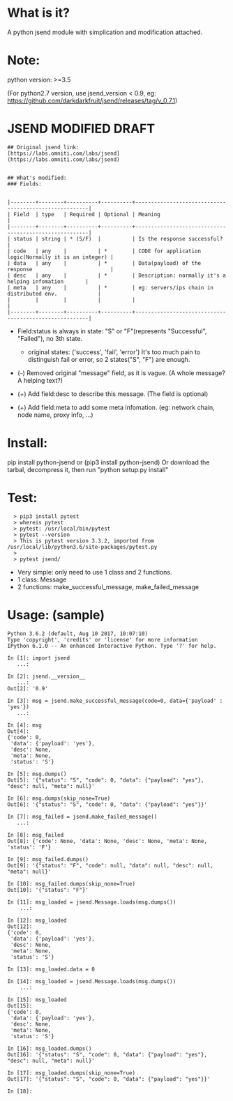 #  What is it?

  A python jsend module with simplication and modification attached.


#  Note:
  python version: >=3.5

  (For python2.7 version, use jsend_version < 0.9, eg: https://github.com/darkdarkfruit/jsend/releases/tag/v_0.7.1)


# JSEND MODIFIED DRAFT


    ## Original jsend link:
    [https://labs.omniti.com/labs/jsend](https://labs.omniti.com/labs/jsend)


    ## What's modified:
    ### Fields:


    |--------+--------+----------+----------+-------------------------------------------------------|
    | Field  | type   | Required | Optional | Meaning                                               |
    |--------+--------+----------+----------+-------------------------------------------------------|
    | status | string | * (S/F)  |          | Is the response successful?                           |
    | code   | any    |          | *        | CODE for application logic(Normally it is an integer) |
    | data   | any    |          | *        | Data(payload) of the response                         |
    | desc   | any    |          | *        | Description: normally it's a helping infomation       |
    | meta   | any    |          | *        | eg: servers/ips chain in distributed env.             |
    |        |        |          |          |                                                       |
    |--------+--------+----------+----------+-------------------------------------------------------|

* Field:status is always in state: "S" or "F"(represents "Successful", "Failed"), no 3th state.
    * original states: ('success', 'fail', 'error')
        It's too much pain to distinguish fail or error, so 2 states("S", "F") are enough.

* (-) Removed original "message" field, as it is vague. (A whole message? A helping text?)

* (+) Add field:desc to describe this message. (The field is optional)

* (+) Add field:meta to add some meta infomation. (eg: network chain, node name, proxy info, ...)





#  Install:
  pip install python-jsend or (pip3 install python-jsend)
  Or
  download the tarbal, decompress it, then run "python setup.py install"

#  Test:
      > pip3 install pytest
      > whereis pytest
      > pytest: /usr/local/bin/pytest
      > pytest --version
      > This is pytest version 3.3.2, imported from /usr/local/lib/python3.6/site-packages/pytest.py
      >
      > pytest jsend/

*  Very simple: only need to use 1 class and 2 functions.
  * 1 class:     Message
  * 2 functions: make_successful_message, make_failed_message


#  Usage: (sample)


    Python 3.6.2 (default, Aug 10 2017, 10:07:10) 
    Type 'copyright', 'credits' or 'license' for more information
    IPython 6.1.0 -- An enhanced Interactive Python. Type '?' for help.
    
    In [1]: import jsend
       ...: 
    
    In [2]: jsend.__version__
       ...: 
    Out[2]: '0.9'
    
    In [3]: msg = jsend.make_successful_message(code=0, data={'payload' : 'yes'})
       ...: 
    
    In [4]: msg
    Out[4]: 
    {'code': 0,
     'data': {'payload': 'yes'},
     'desc': None,
     'meta': None,
     'status': 'S'}
    
    In [5]: msg.dumps()
    Out[5]: '{"status": "S", "code": 0, "data": {"payload": "yes"}, "desc": null, "meta": null}'
    
    In [6]: msg.dumps(skip_none=True)
    Out[6]: '{"status": "S", "code": 0, "data": {"payload": "yes"}}'
    
    In [7]: msg_failed = jsend.make_failed_message()
       ...: 
    
    In [8]: msg_failed
    Out[8]: {'code': None, 'data': None, 'desc': None, 'meta': None, 'status': 'F'}
    
    In [9]: msg_failed.dumps()
    Out[9]: '{"status": "F", "code": null, "data": null, "desc": null, "meta": null}'
    
    In [10]: msg_failed.dumps(skip_none=True)
    Out[10]: '{"status": "F"}'
    
    In [11]: msg_loaded = jsend.Message.loads(msg.dumps())
        ...: 
    
    In [12]: msg_loaded
    Out[12]: 
    {'code': 0,
     'data': {'payload': 'yes'},
     'desc': None,
     'meta': None,
     'status': 'S'}
    
    In [13]: msg_loaded.data = 0
    
    In [14]: msg_loaded = jsend.Message.loads(msg.dumps())
        ...: 
    
    In [15]: msg_loaded
    Out[15]: 
    {'code': 0,
     'data': {'payload': 'yes'},
     'desc': None,
     'meta': None,
     'status': 'S'}
    
    In [16]: msg_loaded.dumps()
    Out[16]: '{"status": "S", "code": 0, "data": {"payload": "yes"}, "desc": null, "meta": null}'
    
    In [17]: msg_loaded.dumps(skip_none=True)
    Out[17]: '{"status": "S", "code": 0, "data": {"payload": "yes"}}'
    
    In [18]: 
